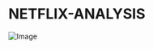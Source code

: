 # NETFLIX-ANALYSIS
![Image](https://github.com/user-attachments/assets/b904443e-2474-4702-a40a-94c4c0d3e7d5)

